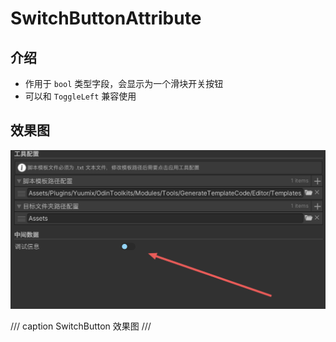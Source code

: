 # SwitchButtonAttribute

## 介绍

- 作用于 `bool` 类型字段，会显示为一个滑块开关按钮
- 可以和 `ToggleLeft` 兼容使用

## 效果图

![效果图](../imgs/SwitchButton_Result.png)

/// caption
SwitchButton 效果图
///

